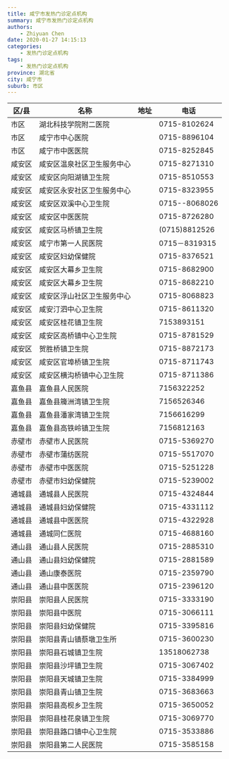 ```yaml
---
title: 咸宁市发热门诊定点机构
summary: 咸宁市发热门诊定点机构
authors: 
    - Zhiyuan Chen
date: 2020-01-27 14:15:13
categories: 
    - 发热门诊定点机构
tags: 
    - 发热门诊定点机构
province: 湖北省
city: 咸宁市
suburb: 市区
---
```


|  区/县  |  名称  |  地址  |  电话  |
|------|-------|------|------|
|  市区  |  湖北科技学院附二医院  |    |  0715-8102624  
|  市区  |  咸宁市中心医院  |    |  0715-8896104  
|  市区  |  咸宁市中医医院  |    |  0715-8252845  
|  咸安区  |  咸安区温泉社区卫生服务中心  |    |  0715-8271310  
|  咸安区  |  咸安区向阳湖镇卫生院  |    |  0715-8510553  
|  咸安区  |  咸安区永安社区卫生服务中心  |    |  0715-8323955  
|  咸安区  |  咸安区双溪中心卫生院  |    |  0715--8068026  
|  咸安区  |  咸安区中医医院  |    |  0715-8726280  
|  咸安区  |  咸安区马桥镇卫生院  |    |  (0715)8812526  
|  咸安区  |  咸宁市第一人民医院  |    |  0715－8319315  
|  咸安区  |  咸安区妇幼保健院  |    |  0715-8376521  
|  咸安区  |  咸安区大幕乡卫生院  |    |  0715-8682900  
|  咸安区  |  咸安区大幕乡卫生院  |    |  0715-8682210  
|  咸安区  |  咸安区浮山社区卫生服务中心  |    |  0715-8068823  
|  咸安区  |  咸安汀泗中心卫生院  |    |  0715-8611320  
|  咸安区  |  咸安区桂花镇卫生院  |    |  7153893151  
|  咸安区  |  咸安区高桥镇中心卫生院  |    |  0715-8781529  
|  咸安区  |  贺胜桥镇卫生院  |    |  0715-8872173  
|  咸安区  |  咸安区官埠桥镇卫生院  |    |  0715-8711743  
|  咸安区  |  咸安区横沟桥镇中心卫生院  |    |  0715-8711386  
|  嘉鱼县  |  嘉鱼县人民医院  |    |  7156322252  
|  嘉鱼县  |  嘉鱼县簰洲湾镇卫生院  |    |  7156526346  
|  嘉鱼县  |  嘉鱼县潘家湾镇卫生院  |    |  7156616299  
|  嘉鱼县  |  嘉鱼县高铁岭镇卫生院  |    |  7156812163  
|  赤壁市  |  赤壁市人民医院  |    |  0715-5369270  
|  赤壁市  |  赤壁市蒲纺医院  |    |  0715-5517070  
|  赤壁市  |  赤壁市中医医院  |    |  0715-5251228  
|  赤壁市  |  赤壁市妇幼保健院  |    |  0715-5239002  
|  通城县  |  通城县人民医院  |    |  0715-4324844  
|  通城县  |  通城县妇幼保健院  |    |  0715-4331112  
|  通城县  |  通城县中医医院  |    |  0715-4322928  
|  通城县  |  通城同仁医院  |    |  0715-4688160  
|  通山县  |  通山县人民医院  |    |  0715-2885310  
|  通山县  |  通山县妇幼保健院  |    |  0715-2881589  
|  通山县  |  通山康泰医院  |    |  0715-2359790  
|  通山县  |  通山县中医医院  |    |  0715-2396120  
|  崇阳县  |  崇阳县人民医院  |    |  0715-3333190  
|  崇阳县  |  崇阳县中医院  |    |  0715-3066111  
|  崇阳县  |  崇阳县妇幼保健院  |    |  0715-3395816  
|  崇阳县  |  崇阳县青山镇蔡墩卫生所  |    |  0715-3600230  
|  崇阳县  |  崇阳县石城镇卫生院  |    |  13518062738  
|  崇阳县  |  崇阳县沙坪镇卫生院  |    |  0715-3067402  
|  崇阳县  |  崇阳县天城镇卫生院  |    |  0715-3384999  
|  崇阳县  |  崇阳县青山镇卫生院  |    |  0715-3683663  
|  崇阳县  |  崇阳县高枧乡卫生院  |    |  0715-3650052  
|  崇阳县  |  崇阳县桂花泉镇卫生院  |    |  0715-3069770  
|  崇阳县  |  崇阳县路口镇中心卫生院  |    |  0715-3533886  
|  崇阳县  |  崇阳县第二人民医院  |    |  0715-3585158  


